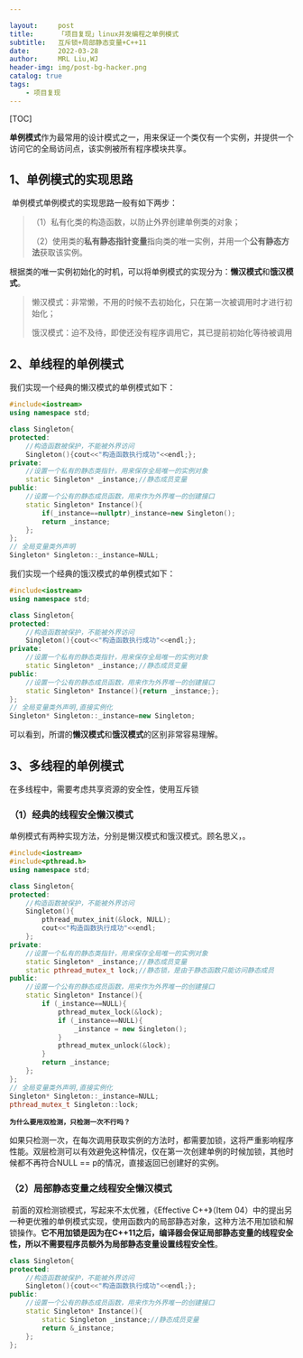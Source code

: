 ```yaml
---

layout:     post
title:      「项目复现」linux并发编程之单例模式
subtitle:   互斥锁+局部静态变量+C++11
date:       2022-03-28
author:     MRL Liu,WJ
header-img: img/post-bg-hacker.png
catalog: true
tags:
    - 项目复现
---
```


[TOC]

​		**单例模式**作为最常用的设计模式之一，用来保证一个类仅有一个实例，并提供一个访问它的全局访问点，该实例被所有程序模块共享。

## 1、单例模式的实现思路

​		单例模式单例模式的实现思路一般有如下两步：

> （1）私有化类的构造函数，以防止外界创建单例类的对象；
>
> （2）使用类的**私有静态指针变量**指向类的唯一实例，并用一个**公有静态方法**获取该实例。

​	根据类的唯一实例初始化的时机，可以将单例模式的实现分为：**懒汉模式**和**饿汉模式**。

> 懒汉模式：非常懒，不用的时候不去初始化，只在第一次被调用时才进行初始化；
>
> 饿汉模式：迫不及待，即使还没有程序调用它，其已提前初始化等待被调用

## 2、单线程的单例模式

我们实现一个经典的懒汉模式的单例模式如下：

```c++
#include<iostream>
using namespace std;

class Singleton{
protected:
    //构造函数被保护，不能被外界访问
    Singleton(){cout<<"构造函数执行成功"<<endl;};
private:
    //设置一个私有的静态类指针，用来保存全局唯一的实例对象
    static Singleton* _instance;//静态成员变量
public:
    //设置一个公有的静态成员函数，用来作为外界唯一的创建接口
    static Singleton* Instance(){
        if(_instance==nullptr)_instance=new Singleton();
        return _instance;
    };
};
// 全局变量类外声明
Singleton* Singleton::_instance=NULL;
```

我们实现一个经典的饿汉模式的单例模式如下：

```C++
#include<iostream>
using namespace std;

class Singleton{
protected:
    //构造函数被保护，不能被外界访问
    Singleton(){cout<<"构造函数执行成功"<<endl;};
private:
    //设置一个私有的静态类指针，用来保存全局唯一的实例对象
    static Singleton* _instance;//静态成员变量
public:
    //设置一个公有的静态成员函数，用来作为外界唯一的创建接口
    static Singleton* Instance(){return _instance;};
};
// 全局变量类外声明,直接实例化
Singleton* Singleton::_instance=new Singleton;
```

可以看到，所谓的**懒汉模式**和**饿汉模式**的区别非常容易理解。

## 3、多线程的单例模式

在多线程中，需要考虑共享资源的安全性，使用互斥锁

### （1）经典的线程安全懒汉模式		

单例模式有两种实现方法，分别是懒汉模式和饿汉模式。顾名思义，。

```c++
#include<iostream>
#include<pthread.h>
using namespace std;

class Singleton{
protected:
    //构造函数被保护，不能被外界访问
    Singleton(){
        pthread_mutex_init(&lock, NULL);
        cout<<"构造函数执行成功"<<endl;
    };
private:
    //设置一个私有的静态类指针，用来保存全局唯一的实例对象
    static Singleton* _instance;//静态成员变量
    static pthread_mutex_t lock;//静态锁，是由于静态函数只能访问静态成员
public:
    //设置一个公有的静态成员函数，用来作为外界唯一的创建接口
    static Singleton* Instance(){ 
        if (_instance==NULL){
            pthread_mutex_lock(&lock);
            if (_instance==NULL){
                _instance = new Singleton();
            }
            pthread_mutex_unlock(&lock);
        }
        return _instance;
    };
};
// 全局变量类外声明,直接实例化
Singleton* Singleton::_instance=NULL;
pthread_mutex_t Singleton::lock;
```

**`为什么要用双检测，只检测一次不行吗？`**		

​		如果只检测一次，在每次调用获取实例的方法时，都需要加锁，这将严重影响程序性能。双层检测可以有效避免这种情况，仅在第一次创建单例的时候加锁，其他时候都不再符合NULL == p的情况，直接返回已创建好的实例。

### （2）局部静态变量之线程安全懒汉模式

​		前面的双检测锁模式，写起来不太优雅，《Effective C++》（Item 04）中的提出另一种更优雅的单例模式实现，使用函数内的局部静态对象，这种方法不用加锁和解锁操作。**它不用加锁是因为在C++11之后，编译器会保证局部静态变量的线程安全性，所以不需要程序员额外为局部静态变量设置线程安全性**。

```c++
class Singleton{
protected:
    //构造函数被保护，不能被外界访问
    Singleton(){cout<<"构造函数执行成功"<<endl;};
public:
    //设置一个公有的静态成员函数，用来作为外界唯一的创建接口
    static Singleton* Instance(){ 
        static Singleton _instance;//静态成员变量
        return &_instance;
    };
};
```
